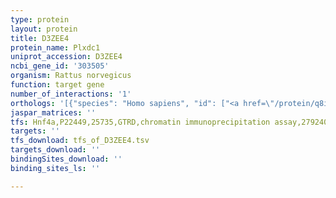 ```yaml
---
type: protein
layout: protein
title: D3ZEE4
protein_name: Plxdc1
uniprot_accession: D3ZEE4
ncbi_gene_id: '303505'
organism: Rattus norvegicus
function: target gene
number_of_interactions: '1'
orthologs: '[{"species": "Homo sapiens", "id": ["<a href=\"/protein/q8iuk5\">Q8IUK5</a>"]}, {"species": "Danio rerio", "id": ["<a href=\"/protein/c0sq71\">C0SQ71</a>"]}, {"species": "Mus musculus", "id": ["<a href=\"/protein/q91zv7\">Q91ZV7</a>"]}, {"species": "Caenorhabditis elegans", "id": ["<a href=\"/protein/q18500\">Q18500</a>"]}]'
jaspar_matrices: ''
tfs: Hnf4a,P22449,25735,GTRD,chromatin immunoprecipitation assay,27924024%5Buid%5D,No
targets: ''
tfs_download: tfs_of_D3ZEE4.tsv
targets_download: ''
bindingSites_download: ''
binding_sites_ls: ''

---
```

